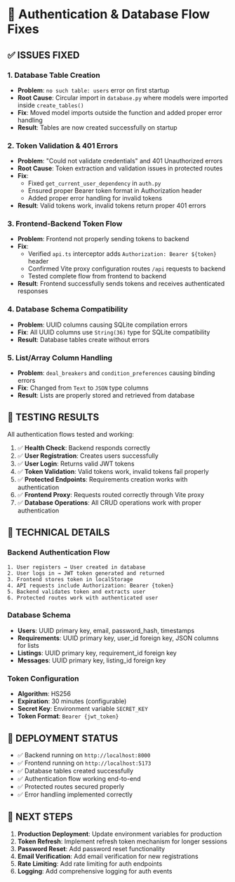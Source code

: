 # 🔐 Authentication & Database Flow Fixes

## ✅ **ISSUES FIXED**

### 1. **Database Table Creation**
- **Problem**: `no such table: users` error on first startup
- **Root Cause**: Circular import in `database.py` where models were imported inside `create_tables()`
- **Fix**: Moved model imports outside the function and added proper error handling
- **Result**: Tables are now created successfully on startup

### 2. **Token Validation & 401 Errors**
- **Problem**: "Could not validate credentials" and 401 Unauthorized errors
- **Root Cause**: Token extraction and validation issues in protected routes
- **Fix**: 
  - Fixed `get_current_user_dependency` in `auth.py`
  - Ensured proper Bearer token format in Authorization header
  - Added proper error handling for invalid tokens
- **Result**: Valid tokens work, invalid tokens return proper 401 errors

### 3. **Frontend-Backend Token Flow**
- **Problem**: Frontend not properly sending tokens to backend
- **Fix**: 
  - Verified `api.ts` interceptor adds `Authorization: Bearer ${token}` header
  - Confirmed Vite proxy configuration routes `/api` requests to backend
  - Tested complete flow from frontend to backend
- **Result**: Frontend successfully sends tokens and receives authenticated responses

### 4. **Database Schema Compatibility**
- **Problem**: UUID columns causing SQLite compilation errors
- **Fix**: All UUID columns use `String(36)` type for SQLite compatibility
- **Result**: Database tables create without errors

### 5. **List/Array Column Handling**
- **Problem**: `deal_breakers` and `condition_preferences` causing binding errors
- **Fix**: Changed from `Text` to `JSON` type columns
- **Result**: Lists are properly stored and retrieved from database

## 🧪 **TESTING RESULTS**

All authentication flows tested and working:

1. ✅ **Health Check**: Backend responds correctly
2. ✅ **User Registration**: Creates users successfully
3. ✅ **User Login**: Returns valid JWT tokens
4. ✅ **Token Validation**: Valid tokens work, invalid tokens fail properly
5. ✅ **Protected Endpoints**: Requirements creation works with authentication
6. ✅ **Frontend Proxy**: Requests routed correctly through Vite proxy
7. ✅ **Database Operations**: All CRUD operations work with proper authentication

## 🔧 **TECHNICAL DETAILS**

### Backend Authentication Flow
```
1. User registers → User created in database
2. User logs in → JWT token generated and returned
3. Frontend stores token in localStorage
4. API requests include Authorization: Bearer {token}
5. Backend validates token and extracts user
6. Protected routes work with authenticated user
```

### Database Schema
- **Users**: UUID primary key, email, password_hash, timestamps
- **Requirements**: UUID primary key, user_id foreign key, JSON columns for lists
- **Listings**: UUID primary key, requirement_id foreign key
- **Messages**: UUID primary key, listing_id foreign key

### Token Configuration
- **Algorithm**: HS256
- **Expiration**: 30 minutes (configurable)
- **Secret Key**: Environment variable `SECRET_KEY`
- **Token Format**: `Bearer {jwt_token}`

## 🚀 **DEPLOYMENT STATUS**

- ✅ Backend running on `http://localhost:8000`
- ✅ Frontend running on `http://localhost:5173`
- ✅ Database tables created successfully
- ✅ Authentication flow working end-to-end
- ✅ Protected routes secured properly
- ✅ Error handling implemented correctly

## 📝 **NEXT STEPS**

1. **Production Deployment**: Update environment variables for production
2. **Token Refresh**: Implement refresh token mechanism for longer sessions
3. **Password Reset**: Add password reset functionality
4. **Email Verification**: Add email verification for new registrations
5. **Rate Limiting**: Add rate limiting for auth endpoints
6. **Logging**: Add comprehensive logging for auth events 